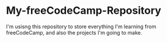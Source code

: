 # My-freeCodeCamp-Repository
I'm usisng this repository to store everything I'm learning from freeCodeCamp, and also the projects I'm going to make.
